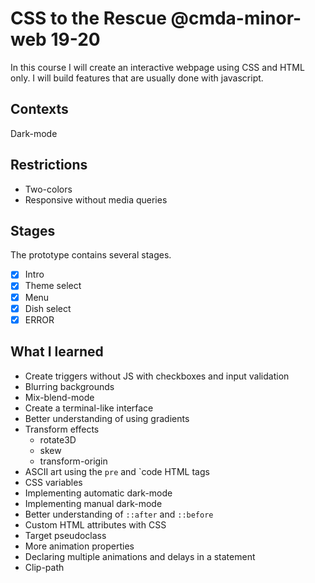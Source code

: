 # CSS to the Rescue @cmda-minor-web 19-20
In this course I will create an interactive webpage using CSS and HTML only. I will build features that are usually done with javascript.

## Contexts
Dark-mode

## Restrictions
* Two-colors
* Responsive without media queries

## Stages
The prototype contains several stages. 
- [X] Intro
- [X] Theme select
- [X] Menu
- [X] Dish select
- [X] ERROR

## What I learned
- Create triggers without JS with checkboxes and input validation
- Blurring backgrounds
- Mix-blend-mode
- Create a terminal-like interface
- Better understanding of using gradients
- Transform effects
  - rotate3D
  - skew
  - transform-origin
 - ASCII art using the `pre` and `code HTML tags
 - CSS variables
 - Implementing automatic dark-mode
 - Implementing manual dark-mode
 - Better understanding of `::after` and `::before`
 - Custom HTML attributes with CSS
 - Target pseudoclass
 - More animation properties
 - Declaring multiple animations and delays in a statement
 - Clip-path
